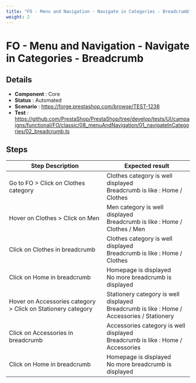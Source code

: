 ```yaml
---
title: "FO - Menu and Navigation - Navigate in Categories - Breadcrumb"
weight: 2
---
```


# FO - Menu and Navigation - Navigate in Categories - Breadcrumb
## Details
* **Component** : Core
* **Status** : Automated
* **Scenario** : https://forge.prestashop.com/browse/TEST-1238
* **Test** : https://github.com/PrestaShop/PrestaShop/tree/develop/tests/UI/campaigns/functional/FO/classic/08_menuAndNavigation/01_navigateInCategories/02_breadcrumb.ts

## Steps
| Step Description | Expected result |
| ----- | ----- |
| Go to FO > Click on Clothes category | Clothes category is well displayed<br>Breadcrumb is like : Home / Clothes |
| Hover on Clothes > Click on Men | Men category is well displayed<br>Breadcrumb is like : Home / Clothes / Men |
| Click on Clothes in breadcrumb | Clothes category is well displayed<br>Breadcrumb is like : Home / Clothes |
| Click on Home in breadcrumb | Homepage is displayed<br>No more breadcrumb is displayed |
| Hover on Accessories category > Click on Stationery category | Stationery category is well displayed<br>Breadcrumb is like : Home / Accessories / Stationery |
| Click on Accessories in breadcrumb | Accessories category is well displayed<br>Breadcrumb is like : Home / Accessories |
| Click on Home in breadcrumb | Homepage is displayed<br>No more breadcrumb is displayed |
